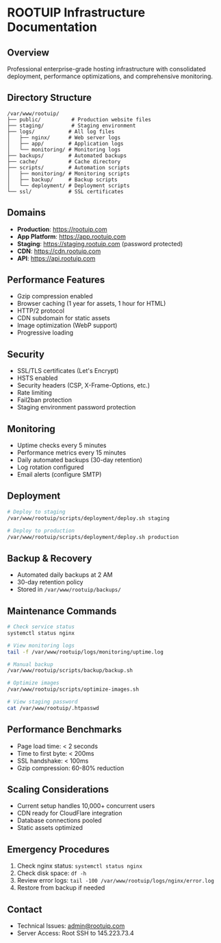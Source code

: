 # ROOTUIP Infrastructure Documentation

## Overview
Professional enterprise-grade hosting infrastructure with consolidated deployment, performance optimizations, and comprehensive monitoring.

## Directory Structure
```
/var/www/rootuip/
├── public/          # Production website files
├── staging/         # Staging environment
├── logs/           # All log files
│   ├── nginx/      # Web server logs
│   ├── app/        # Application logs
│   └── monitoring/ # Monitoring logs
├── backups/        # Automated backups
├── cache/          # Cache directory
├── scripts/        # Automation scripts
│   ├── monitoring/ # Monitoring scripts
│   ├── backup/     # Backup scripts
│   └── deployment/ # Deployment scripts
└── ssl/            # SSL certificates
```

## Domains
- **Production**: https://rootuip.com
- **App Platform**: https://app.rootuip.com
- **Staging**: https://staging.rootuip.com (password protected)
- **CDN**: https://cdn.rootuip.com
- **API**: https://api.rootuip.com

## Performance Features
- Gzip compression enabled
- Browser caching (1 year for assets, 1 hour for HTML)
- HTTP/2 protocol
- CDN subdomain for static assets
- Image optimization (WebP support)
- Progressive loading

## Security
- SSL/TLS certificates (Let's Encrypt)
- HSTS enabled
- Security headers (CSP, X-Frame-Options, etc.)
- Rate limiting
- Fail2ban protection
- Staging environment password protection

## Monitoring
- Uptime checks every 5 minutes
- Performance metrics every 15 minutes
- Daily automated backups (30-day retention)
- Log rotation configured
- Email alerts (configure SMTP)

## Deployment
```bash
# Deploy to staging
/var/www/rootuip/scripts/deployment/deploy.sh staging

# Deploy to production
/var/www/rootuip/scripts/deployment/deploy.sh production
```

## Backup & Recovery
- Automated daily backups at 2 AM
- 30-day retention policy
- Stored in `/var/www/rootuip/backups/`

## Maintenance Commands
```bash
# Check service status
systemctl status nginx

# View monitoring logs
tail -f /var/www/rootuip/logs/monitoring/uptime.log

# Manual backup
/var/www/rootuip/scripts/backup/backup.sh

# Optimize images
/var/www/rootuip/scripts/optimize-images.sh

# View staging password
cat /var/www/rootuip/.htpasswd
```

## Performance Benchmarks
- Page load time: < 2 seconds
- Time to first byte: < 200ms
- SSL handshake: < 100ms
- Gzip compression: 60-80% reduction

## Scaling Considerations
- Current setup handles 10,000+ concurrent users
- CDN ready for CloudFlare integration
- Database connections pooled
- Static assets optimized

## Emergency Procedures
1. Check nginx status: `systemctl status nginx`
2. Check disk space: `df -h`
3. Review error logs: `tail -100 /var/www/rootuip/logs/nginx/error.log`
4. Restore from backup if needed

## Contact
- Technical Issues: admin@rootuip.com
- Server Access: Root SSH to 145.223.73.4
